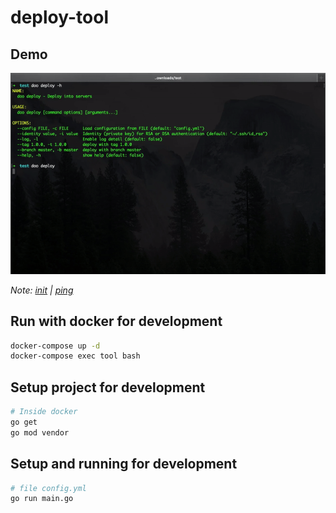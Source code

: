 # deploy-tool

## Demo

![](docs/images/deploy.gif?raw=true)

*Note: [init](docs/images/init.gif?raw=true) | [ping](docs/images/ping.gif?raw=true)*


## Run with docker for development
```sh
docker-compose up -d
docker-compose exec tool bash
```

## Setup project for development
```sh
# Inside docker
go get
go mod vendor
```

## Setup and running for development

```sh
# file config.yml
go run main.go
```
